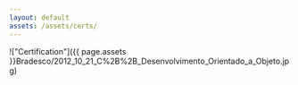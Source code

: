 ```yaml
---
layout: default
assets: /assets/certs/
---
```

!["Certification"]({{ page.assets }}Bradesco/2012_10_21_C%2B%2B_Desenvolvimento_Orientado_a_Objeto.jpg)

